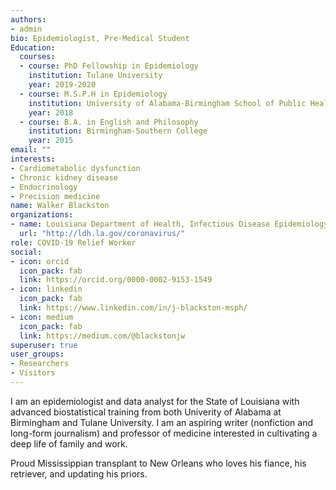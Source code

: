 ```yaml
---
authors:
- admin
bio: Epidemiologist, Pre-Medical Student
Education:
  courses:
  - course: PhD Fellowship in Epidemiology
    institution: Tulane University
    year: 2019-2020
  - course: M.S.P.H in Epidemiology
    institution: University of Alabama-Birmingham School of Public Health
    year: 2018
  - course: B.A. in English and Philosophy
    institution: Birmingham-Southern College
    year: 2015
email: ""
interests:
- Cardiometabolic dysfunction 
- Chronic kidney disease 
- Endocrinology
- Precision medicine
name: Walker Blackston
organizations:
- name: Louisiana Department of Health, Infectious Disease Epidemiology
  url: "http://ldh.la.gov/coronavirus/"
role: COVID-19 Relief Worker
social:
- icon: orcid
  icon_pack: fab
  link: https://orcid.org/0000-0002-9153-1549
- icon: linkedin
  icon_pack: fab
  link: https://www.linkedin.com/in/j-blackston-msph/
- icon: medium
  icon_pack: fab
  link: https://medium.com/@blackstonjw
superuser: true
user_groups:
- Researchers
- Visitors
---
```


I am an epidemiologist and data analyst for the State of Louisiana with advanced biostatistical training from both Univerity of Alabama at Birmingham and Tulane University. I am an aspiring writer (nonfiction and long-form journalism) and professor of medicine interested in cultivating a deep life of family and work. 

Proud Mississippian transplant to New Orleans who loves his fiance, his retriever, and updating his priors. 
